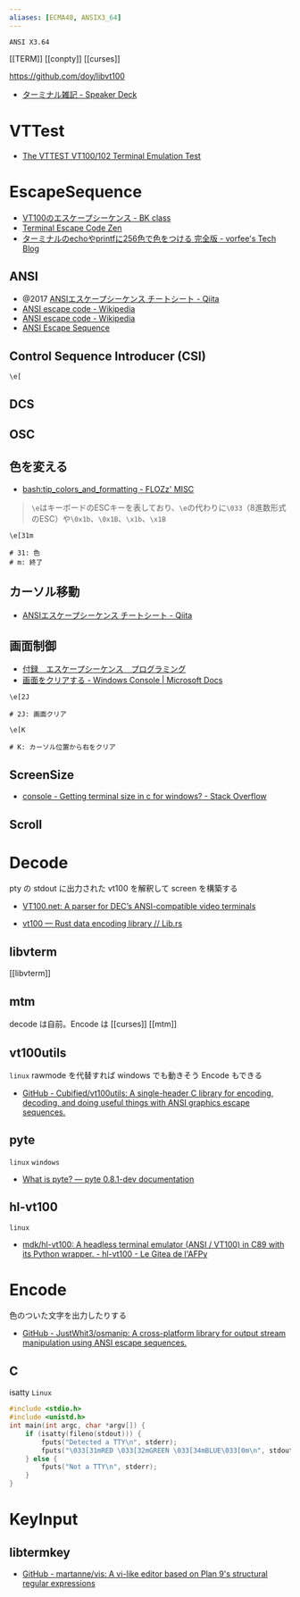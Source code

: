 ```yaml
---
aliases: [ECMA48, ANSIX3_64]
---
```

`ANSI X3.64`

[[TERM]]
[[conpty]] 
[[curses]]

https://github.com/doy/libvt100

- [ターミナル雑記 - Speaker Deck](https://speakerdeck.com/strvworks/taminaruza-ji?slide=43)
# VTTest
- [The VTTEST VT100/102 Terminal Emulation Test](https://www.kermitproject.org/vttest.html)

# EscapeSequence
- [VT100のエスケープシーケンス - BK class](http://bkclass.web.fc2.com/doc_vt100.html#description)
- [Terminal Escape Code Zen](https://www.askapache.com/linux/zen-terminal-escape-codes/)
- [ターミナルのechoやprintfに256色で色をつける 完全版 - vorfee's Tech Blog](https://vorfee.hatenablog.jp/entry/2015/03/17/173635)

## ANSI
- @2017 [ANSIエスケープシーケンス チートシート - Qiita](https://qiita.com/PruneMazui/items/8a023347772620025ad6)
- [ANSI escape code - Wikipedia](https://en.wikipedia.org/wiki/ANSI_escape_code)
- [ANSI escape code - Wikipedia](https://en.wikipedia.org/wiki/ANSI_escape_code)
- [ANSI Escape Sequence](https://paulschou.com/tools/ansi/escape.html)

## Control Sequence Introducer (CSI)
`\e[`

## DCS

## OSC


## 色を変える
- [bash:tip_colors_and_formatting - FLOZz' MISC](https://misc.flogisoft.com/bash/tip_colors_and_formatting)

> `\e`はキーボードのESCキーを表しており、`\e`の代わりに`\033`（8進数形式のESC）や`\0x1b`、`\0x1B`、`\x1b`、`\x1B`

```
\e[31m

# 31: 色
# m: 終了
```

## カーソル移動
- [ANSIエスケープシーケンス チートシート - Qiita](https://qiita.com/PruneMazui/items/8a023347772620025ad6)

## 画面制御
- [付録　エスケープシーケンス　プログラミング](https://www.ns.kogakuin.ac.jp/~cu40887/handouts/escape.html)
- [画面をクリアする - Windows Console | Microsoft Docs](https://docs.microsoft.com/ja-jp/windows/console/clearing-the-screen)

```
\e[2J

# 2J: 画面クリア
```

```
\e[K

# K: カーソル位置から右をクリア
```

## ScreenSize
- [console - Getting terminal size in c for windows? - Stack Overflow](https://stackoverflow.com/questions/6812224/getting-terminal-size-in-c-for-windows)

## Scroll

# Decode
pty の stdout に出力された vt100 を解釈して screen を構築する
- [VT100.net: A parser for DEC’s ANSI-compatible video terminals](https://vt100.net/emu/dec_ansi_parser)
 
- [vt100 — Rust data encoding library // Lib.rs](https://lib.rs/crates/vt100)
## libvterm
[[libvterm]]

## mtm
decode は自前。Encode は [[curses]]
[[mtm]]

## vt100utils
`linux` rawmode を代替すれば windows でも動きそう
Encode もできる

- [GitHub - Cubified/vt100utils: A single-header C library for encoding, decoding, and doing useful things with ANSI graphics escape sequences.](https://github.com/Cubified/vt100utils)

## pyte
`linux` `windows`
- [What is pyte? — pyte 0.8.1-dev documentation](https://pyte.readthedocs.io/en/latest/)

## hl-vt100
`linux`
- [mdk/hl-vt100: A headless terminal emulator (ANSI / VT100) in C89 with its Python wrapper. - hl-vt100 - Le Gitea de l'AFPy](https://git.afpy.org/mdk/hl-vt100)

# Encode
色のついた文字を出力したりする

- [GitHub - JustWhit3/osmanip: A cross-platform library for output stream manipulation using ANSI escape sequences.](https://github.com/JustWhit3/osmanip)

## C
isatty `Linux`
```c
#include <stdio.h>
#include <unistd.h>
int main(int argc, char *argv[]) { 
	if (isatty(fileno(stdout))) { 
		fputs("Detected a TTY\n", stderr);
		fputs("\033[31mRED \033[32mGREEN \033[34mBLUE\033[0m\n", stdout); 
	} else { 
		fputs("Not a TTY\n", stderr); 
	} 
}
```

# KeyInput
## libtermkey
- [GitHub - martanne/vis: A vi-like editor based on Plan 9's structural regular expressions](https://github.com/martanne/vis)




